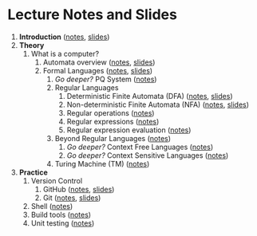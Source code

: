 # Lecture Notes and Slides

1. **Introduction** ([notes](introduction.md), [slides](introduction-slides.pdf))
2. **Theory**
   1. What is a computer? 
      1. Automata overview ([notes](theory/automata.md), [slides](theory/automata-slides.pdf))
      2. Formal Languages ([notes](theory/formal-system.md), [slides](theory/formal-system-slides.pdf))
         1. *Go deeper?* PQ System ([notes](theory/pq-system.md))
         2. Regular Languages
            1. Deterministic Finite Automata (DFA) ([notes](theory/dfa.md), [slides](theory/dfa-slides.pdf))
            2. Non-deterministic Finite Automata (NFA) ([notes](theory/nfa.md), [slides](theory/nfa-slides.pdf))
            3. Regular operations ([notes](theory/regular-ops.md))
            4. Regular expressions ([notes](theory/re.md))
            5. Regular expression evaluation ([notes](theory/re-eval.md))
         3. Beyond Regular Languages ([notes](theory/beyond-regular.md))
            1. *Go deeper?* Context Free Languages ([notes](theory/cfl.md))
            2. *Go deeper?* Context Sensitive Languages ([notes](theory/csl.md))
         4. Turing Machine (TM) ([notes](theory/tm.md))
3. **Practice**
   1. Version Control
      1. GitHub ([notes](practice/github.md), [slides](practice/github-slides.pdf)) 
      2. Git ([notes](practice/git.md), [slides](practice/git-slides.pdf))
   2. Shell ([notes](practice/shell.md))
   3. Build tools ([notes](practice/build.md))
   4. Unit testing ([notes](practice/test.md))
